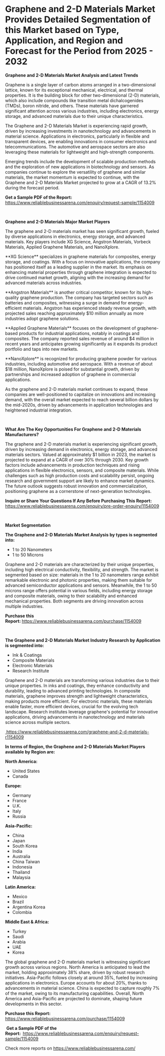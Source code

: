 <p><h1>Graphene and 2-D Materials Market Provides Detailed Segmentation of this Market based on Type, Application, and Region and Forecast for the Period from 2025 - 2032</h1></p><p><strong>Graphene and 2-D Materials Market Analysis and Latest Trends</strong></p>
<p><p>Graphene is a single layer of carbon atoms arranged in a two-dimensional lattice, known for its exceptional mechanical, electrical, and thermal properties. It is the building block for other two-dimensional (2-D) materials, which also include compounds like transition metal dichalcogenides (TMDs), boron nitride, and others. These materials have garnered significant attention across various industries, including electronics, energy storage, and advanced materials due to their unique characteristics.</p><p>The Graphene and 2-D Materials Market is experiencing rapid growth, driven by increasing investments in nanotechnology and advancements in material science. Applications in electronics, particularly in flexible and transparent devices, are enabling innovations in consumer electronics and telecommunications. The automotive and aerospace sectors are also leveraging these materials for lightweight and high-strength components.</p><p>Emerging trends include the development of scalable production methods and the exploration of new applications in biotechnology and sensors. As companies continue to explore the versatility of graphene and similar materials, the market momentum is expected to continue, with the Graphene and 2-D Materials Market projected to grow at a CAGR of 13.2% during the forecast period.</p></p>
<p><strong>Get a Sample PDF of the Report:&nbsp;</strong> <a href="https://www.reliablebusinessarena.com/enquiry/request-sample/1154009?utm_campaign=1871&utm_medium=2&utm_source=Github&utm_content=ia&utm_term=07012025&utm_id=graphene-and-2-d-materials">https://www.reliablebusinessarena.com/enquiry/request-sample/1154009</a></p>
<p>&nbsp;</p>
<p><strong>Graphene and 2-D Materials Major Market Players</strong></p>
<p><p>The graphene and 2-D materials market has seen significant growth, fueled by diverse applications in electronics, energy storage, and advanced materials. Key players include XG Science, Angstron Materials, Vorbeck Materials, Applied Graphene Materials, and NanoXplore.</p><p>**XG Science** specializes in graphene materials for composites, energy storage, and coatings. With a focus on innovative applications, the company has positioned itself as a leading supplier in the market. Its emphasis on enhancing material properties through graphene integration is expected to drive continued market growth, aligning with the increasing demand for advanced materials across industries.</p><p>**Angstron Materials** is another critical competitor, known for its high-quality graphene production. The company has targeted sectors such as batteries and composites, witnessing a surge in demand for energy-efficient materials. Angstron has experienced steady revenue growth, with projected sales reaching approximately $10 million annually as more industries adopt graphene solutions.</p><p>**Applied Graphene Materials** focuses on the development of graphene-based products for industrial applications, notably in coatings and composites. The company reported sales revenue of around $4 million in recent years and anticipates growing significantly as it expands its product portfolio and taps into new markets.</p><p>**NanoXplore** is recognized for producing graphene powder for various industries, including automotive and aerospace. With a revenue of about $18 million, NanoXplore is poised for substantial growth, driven by partnerships and increased adoption of graphene in commercial applications.</p><p>As the graphene and 2-D materials market continues to expand, these companies are well-positioned to capitalize on innovations and increasing demand, with the overall market expected to reach several billion dollars by the mid-2020s, driven by advancements in application technologies and heightened industrial integration.</p></p>
<p>&nbsp;</p>
<p><strong>What Are The Key Opportunities For Graphene and 2-D Materials Manufacturers?</strong></p>
<p><p>The graphene and 2-D materials market is experiencing significant growth, driven by increasing demand in electronics, energy storage, and advanced materials sectors. Valued at approximately $1 billion in 2023, the market is projected to expand at a CAGR of over 30% through 2030. Key growth factors include advancements in production techniques and rising applications in flexible electronics, sensors, and composite materials. While challenges such as high production costs and scalability persist, ongoing research and government support are likely to enhance market dynamics. The future outlook suggests robust innovation and commercialization, positioning graphene as a cornerstone of next-generation technologies.</p></p>
<p><strong>Inquire or Share Your Questions If Any Before Purchasing This Report:</strong> <a href="https://www.reliablebusinessarena.com/enquiry/pre-order-enquiry/1154009?utm_campaign=1871&utm_medium=2&utm_source=Github&utm_content=ia&utm_term=07012025&utm_id=graphene-and-2-d-materials">https://www.reliablebusinessarena.com/enquiry/pre-order-enquiry/1154009</a></p>
<p>&nbsp;</p>
<p><strong>Market Segmentation</strong></p>
<p><strong>The Graphene and 2-D Materials Market Analysis by types is segmented into:</strong></p>
<p><ul><li>1 to 20 Nanometers</li><li>1 to 50 Microns</li></ul></p>
<p><p>Graphene and 2-D materials are characterized by their unique properties, including high electrical conductivity, flexibility, and strength. The market is segmented based on size: materials in the 1 to 20 nanometers range exhibit remarkable electronic and photonic properties, making them suitable for advanced semiconductor applications and sensors. Meanwhile, the 1 to 50 microns range offers potential in various fields, including energy storage and composite materials, owing to their scalability and enhanced mechanical properties. Both segments are driving innovation across multiple industries.</p></p>
<p><strong>Purchase this Report:&nbsp;</strong><a href="https://www.reliablebusinessarena.com/purchase/1154009?utm_campaign=1871&utm_medium=2&utm_source=Github&utm_content=ia&utm_term=07012025&utm_id=graphene-and-2-d-materials">https://www.reliablebusinessarena.com/purchase/1154009</a></p>
<p>&nbsp;</p>
<p><strong>The Graphene and 2-D Materials Market Industry Research by Application is segmented into:</strong></p>
<p><ul><li>Ink & Coatings</li><li>Composite Materials</li><li>Electronic Materials</li><li>Research Institute</li></ul></p>
<p><p>Graphene and 2-D materials are transforming various industries due to their unique properties. In inks and coatings, they enhance conductivity and durability, leading to advanced printing technologies. In composite materials, graphene improves strength and lightweight characteristics, making products more efficient. For electronic materials, these materials enable faster, more efficient devices, crucial for the evolving tech landscape. Research institutes leverage graphene's potential for innovative applications, driving advancements in nanotechnology and materials science across multiple sectors.</p></p>
<p><a href="https://www.reliablebusinessarena.com/graphene-and-2-d-materials-r1154009?utm_campaign=1871&utm_medium=2&utm_source=Github&utm_content=ia&utm_term=07012025&utm_id=graphene-and-2-d-materials">&nbsp;https://www.reliablebusinessarena.com/graphene-and-2-d-materials-r1154009</a></p>
<p><strong>In terms of Region, the Graphene and 2-D Materials Market Players available by Region are:</strong></p>
<p>
    <p> <strong> North America: </strong>
        <ul>
            <li>United States</li>
            <li>Canada</li>
        </ul>
        </p> 
    <p> <strong> Europe: </strong>
        <ul>
            <li>Germany</li>
            <li>France</li>
            <li>U.K.</li>
            <li>Italy</li>
            <li>Russia</li>
        </ul>
        </p> 
    <p> <strong> Asia-Pacific: </strong>
        <ul>
            <li>China</li>
            <li>Japan</li>
            <li>South Korea</li>
            <li>India</li>
            <li>Australia</li>
            <li>China Taiwan</li>
            <li>Indonesia</li>
            <li>Thailand</li>
            <li>Malaysia</li>
        </ul>
        </p> 
    <p> <strong> Latin America: </strong>
        <ul>
            <li>Mexico</li>
            <li>Brazil</li>
            <li>Argentina Korea</li>
            <li>Colombia</li>
        </ul>
        </p> 
    <p> <strong> Middle East & Africa: </strong>
        <ul>
            <li>Turkey</li>
            <li>Saudi</li>
            <li>Arabia</li>
            <li>UAE</li>
            <li>Korea</li>
        </ul>
    </p>
    </p>
<p><p>The global graphene and 2-D materials market is witnessing significant growth across various regions. North America is anticipated to lead the market, holding approximately 38% share, driven by robust research initiatives. Asia-Pacific follows closely at around 35%, fueled by increasing applications in electronics. Europe accounts for about 20%, thanks to advancements in material science. China is expected to capture roughly 7% of the market, owing to its manufacturing capabilities. Overall, North America and Asia-Pacific are projected to dominate, shaping future developments in this sector.</p></p>
<p><strong>Purchase this Report: </strong><a href="https://www.reliablebusinessarena.com/purchase/1154009?utm_campaign=1871&utm_medium=2&utm_source=Github&utm_content=ia&utm_term=07012025&utm_id=graphene-and-2-d-materials">https://www.reliablebusinessarena.com/purchase/1154009</a></p>
<p>&nbsp;<strong>Get a Sample PDF of the Report:&nbsp;&nbsp;</strong><a href="https://www.reliablebusinessarena.com/enquiry/request-sample/1154009?utm_campaign=1871&utm_medium=2&utm_source=Github&utm_content=ia&utm_term=07012025&utm_id=graphene-and-2-d-materials">https://www.reliablebusinessarena.com/enquiry/request-sample/1154009</a></p>
<p><strong></strong></p>
<p>Check more reports on <a href="https://www.reliablebusinessarena.com/?utm_campaign=1871&utm_medium=2&utm_source=Github&utm_content=ia&utm_term=07012025&utm_id=graphene-and-2-d-materials">https://www.reliablebusinessarena.com/</a></p>